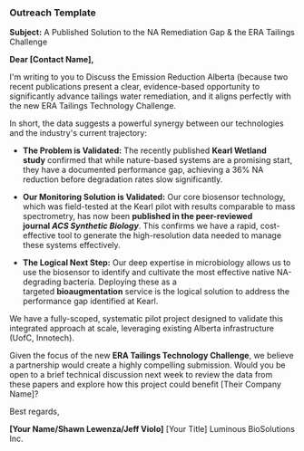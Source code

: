 ### **Outreach Template**

**Subject:** A Published Solution to the NA Remediation Gap & the ERA Tailings Challenge

**Dear [Contact Name],**

I'm writing to you to Discuss the Emission Reduction Alberta (because two recent publications present a clear, evidence-based opportunity to significantly advance tailings water remediation, and it aligns perfectly with the new ERA Tailings Technology Challenge.

In short, the data suggests a powerful synergy between our technologies and the industry's current trajectory:

- **The Problem is Validated:** The recently published **Kearl Wetland study** confirmed that while nature-based systems are a promising start, they have a documented performance gap, achieving a 36% NA reduction before degradation rates slow significantly.
    
- **Our Monitoring Solution is Validated:** Our core biosensor technology, which was field-tested at the Kearl pilot with results comparable to mass spectrometry, has now been **published in the peer-reviewed journal _ACS Synthetic Biology_**. This confirms we have a rapid, cost-effective tool to generate the high-resolution data needed to manage these systems effectively.
    
- **The Logical Next Step:** Our deep expertise in microbiology allows us to use the biosensor to identify and cultivate the most effective native NA-degrading bacteria. Deploying these as a targeted **bioaugmentation** service is the logical solution to address the performance gap identified at Kearl.
    

We have a fully-scoped, systematic pilot project designed to validate this integrated approach at scale, leveraging existing Alberta infrastructure (UofC, Innotech).

Given the focus of the new **ERA Tailings Technology Challenge**, we believe a partnership would create a highly compelling submission. Would you be open to a brief technical discussion next week to review the data from these papers and explore how this project could benefit [Their Company Name]?

Best regards,

**[Your Name/Shawn Lewenza/Jeff Violo]** [Your Title] Luminous BioSolutions Inc.